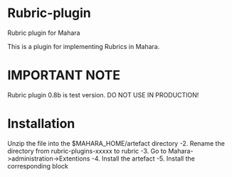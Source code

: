 Rubric-plugin
=============

Rubric plugin for Mahara

This is a plugin for implementing Rubrics in Mahara.

IMPORTANT NOTE
=============
Rubric plugin 0.8b is test version.
DO NOT USE IN PRODUCTION!

Installation
=============
 Unzip the file into the $MAHARA_HOME/artefact directory
-2. Rename the directory from rubric-plugins-xxxxx to rubric
-3. Go to Mahara->administration->Extentions
-4. Install the artefact
-5. Install the corresponding block

